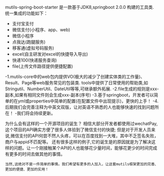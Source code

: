 mutils-spring-boot-starter 是一款基于JDK8,springboot 2.0.0 构建的工具类.
统一集成的功能如下：
 - 支付宝支付
 - 微信支付(小程序、app、web)
 - 微信小程序
 - 点我达(跑腿服务)
 - 移客通(虚拟号码服务)
 - excel(自主研发对excel的快捷导入导出)
 - 快递100(快递服务查询)
 - file(上传文件路径提供便捷配置)
 
 
-1.mutils-core中的web包内提供VO(极大的减少了创建实体类的工作量)、Result、Page等web服务常见的包装类.
  tools中提供了日常使用的帮助类,如Stringutil、NumberUtil、DateUtil等等,可继承额外拓展.
-2.file生成的规则是xxx-副本,如果有相同文件则会生成xxx-副本(序号)
-3.基于springboot，开发者可以简单的在yml或properties中简单的配置(在配置文件中出现提示)，更快的上手！
-4.后期我们会完善注释为中英文双版，让对英语不熟悉的人也能够快速的找到问题所在！
-我们将会持续更新。

为什么会有这样的一个开源项目的诞生？
 	相信大部分开发者都使用过wechatPay,这个项目的API确实方便了很多人体验到了微信支付的快捷;
	但是对于开发人员来说,微信支付的API何尝不然人头疼，可以在百度找到一大堆，其中不乏签名失败，商户与appid不匹配等。
	还有很多这样的例子,它的诞生是的原因就是为了解决这样的问题。让一个刚接触某个API的人也能够花少量时间，能够花更少的时间完成
	有更多的时间去做其他的事情。
	
	当然,这绝对不是一件简单的事情。我们希望有更多的人加入，让这套mutils框架更加的完善、更加的便捷、更加的实用！
	
	
	
